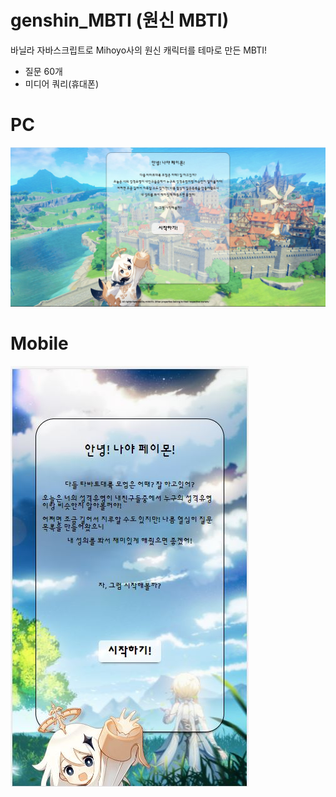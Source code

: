 # genshin_MBTI (원신 MBTI)

바닐라 자바스크립트로 Mihoyo사의 원신 캐릭터를 테마로 만든 MBTI!

- 질문 60개
- 미디어 쿼리(휴대폰)

# PC

![alt pc](./images/pc1.jpg)

# Mobile

![alt mobile](./images/mobile1.jpg)
